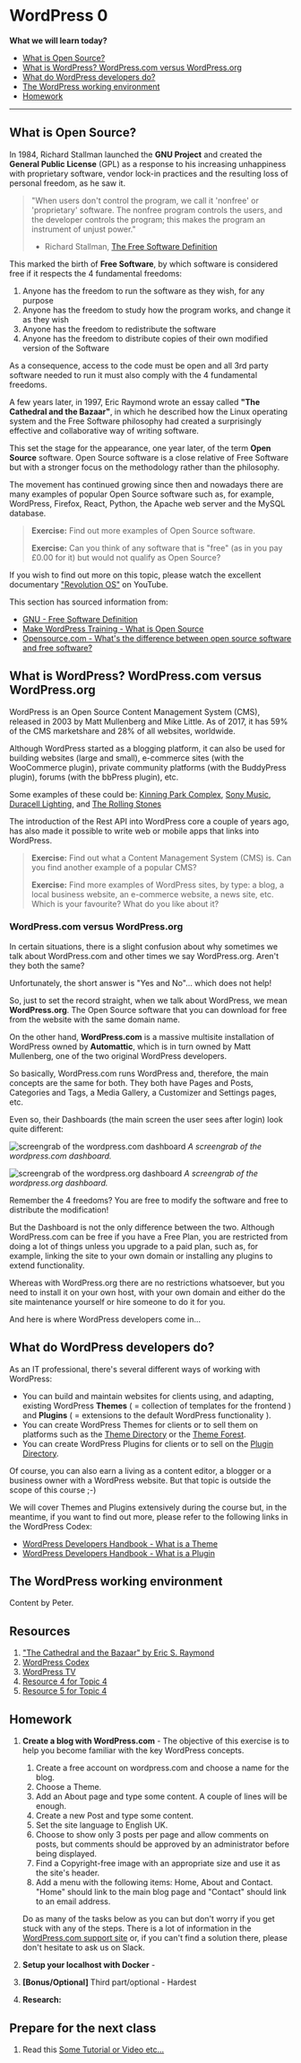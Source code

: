 # WordPress 0

**What we will learn today?**
- [What is Open Source?](#what-is-open-source)
- [What is WordPress? WordPress.com versus WordPress.org](#user-content-what-is-wordpress-wordpresscom-versus-wordpressorg)
- [What do WordPress developers do?](#what-do-wordpress-developers-do)
- [The WordPress working environment](#the-wordpress-working-environment) <!-- TODO Choose proper title -->
- [Homework](#homework)
---

## What is Open Source?

In 1984, Richard Stallman launched the **GNU Project** and created the **General Public License** (GPL) as a response to his increasing unhappiness with proprietary software, vendor lock-in practices and the resulting loss of personal freedom, as he saw it.

> "When users don't control the program, we call it 'nonfree' or 'proprietary' software. The nonfree program controls the users, and the developer controls the program; this makes the program an instrument of unjust power."
> - Richard Stallman, [The Free Software Definition](https://www.gnu.org/philosophy/free-sw.html)

This marked the birth of **Free Software**, by which software is considered free if it respects the 4 fundamental freedoms:

1. Anyone has the freedom to run the software as they wish, for any purpose
2. Anyone has the freedom to study how the program works, and change it as they wish
3. Anyone has the freedom to redistribute the software
4. Anyone has the freedom to distribute copies of their own modified version of the Software

As a consequence, access to the code must be open and all 3rd party software needed to run it must also comply with the 4 fundamental freedoms.

A few years later, in 1997, Eric Raymond wrote an essay called **"The Cathedral and the Bazaar"**, in which he described how the Linux operating system and the Free Software philosophy had created a surprisingly effective and collaborative way of writing software.

This set the stage for the appearance, one year later, of the term **Open Source** software. Open Source software is a close relative of Free Software but with a stronger focus on the methodology rather than the philosophy.

The movement has continued growing since then and nowadays there are many examples of popular Open Source software such as, for example, WordPress, Firefox, React, Python, the Apache web server and the MySQL database.

> **Exercise:** Find out more examples of Open Source software.
>
> **Exercise:** Can you think of any software that is "free" (as in you pay £0.00 for it) but would not qualify as Open Source?

If you wish to find out more on this topic, please watch the excellent documentary ["Revolution OS"](https://www.youtube.com/watch?v=4vW62KqKJ5A) on YouTube.


This section has sourced information from:
* [GNU - Free Software Definition](https://www.gnu.org/philosophy/free-sw.html)
* [Make WordPress Training - What is Open Source](https://make.wordpress.org/training/handbook/user-lessons/what-is-open-source/)
* [Opensource.com - What's the difference between open source software and free software?](https://opensource.com/article/17/11/open-source-or-free-software)


## What is WordPress? WordPress.com versus WordPress.org

WordPress is an Open Source Content Management System (CMS), released in 2003 by Matt Mullenberg and Mike Little. As of 2017, it has 59% of the CMS marketshare and 28% of all websites, worldwide.

Although WordPress started as a blogging platform, it can also be used for building websites (large and small), e-commerce sites (with the WooCommerce plugin), private community platforms (with the BuddyPress plugin), forums (with the bbPress plugin), etc.

Some examples of these could be: [Kinning Park Complex](http://www.kinningparkcomplex.org/), [Sony Music](https://www.sonymusic.com/), [Duracell Lighting](http://www.duracelllighting.com/), and [The Rolling Stones](http://www.rollingstones.com/)

The introduction of the Rest API into WordPress core a couple of years ago, has also made it possible to write web or mobile apps that links into WordPress.

> **Exercise:** Find out what a Content Management System (CMS) is. Can you find another example of a popular CMS?
>
> **Exercise:** Find more examples of WordPress sites, by type: a blog, a local business website, an e-commerce website, a news site, etc. Which is your favourite? What do you like about it?


### WordPress.com versus WordPress.org

In certain situations, there is a slight confusion about why sometimes we talk about WordPress.com and other times we say WordPress.org. Aren't they both the same?

Unfortunately, the short answer is "Yes and No"... which does not help!

So, just to set the record straight, when we talk about WordPress, we mean **WordPress.org**. The Open Source software that you can download for free from the website with the same domain name.

On the other hand, **WordPress.com** is a massive multisite installation of WordPress owned by **Automattic**, which is in turn owned by Matt Mullenberg, one of the two original WordPress developers.

So basically, WordPress.com runs WordPress and, therefore, the main concepts are the same for both. They both have Pages and Posts, Categories and Tags, a Media Gallery, a Customizer and Settings pages, etc.

Even so, their Dashboards (the main screen the user sees after login) look quite different:

![screengrab of the wordpress.com dashboard](assets/lesson0/wp.com-dashboard.png)
_A screengrab of the wordpress.com dashboard._

![screengrab of the wordpress.org dashboard](assets/lesson0/wp.org-dashboard.png)
_A screengrab of the wordpress.org dashboard._

Remember the 4 freedoms? You are free to modify the software and free to distribute the modification!

But the Dashboard is not the only difference between the two. Although WordPress.com can be free if you have a Free Plan, you are restricted from doing a lot of things unless you upgrade to a paid plan, such as, for example, linking the site to your own domain or installing any plugins to extend functionality.  

Whereas with WordPress.org there are no restrictions whatsoever, but you need to install it on your own host, with your own domain and either do the site maintenance yourself or hire someone to do it for you.

And here is where WordPress developers come in...

## What do WordPress developers do?

As an IT professional, there's several different ways of working with WordPress:

*   You can build and maintain websites for clients using, and adapting, existing WordPress **Themes** ( = collection of templates for the frontend ) and **Plugins** ( = extensions to the default WordPress functionality ).
*   You can create WordPress Themes for clients or to sell them on platforms such as the [Theme Directory](https://en-gb.wordpress.org/themes/) or the [Theme Forest](https://themeforest.net).
*   You can create WordPress Plugins for clients or to sell on the [Plugin Directory](https://en-gb.wordpress.org/plugins/).

Of course, you can also earn a living as a content editor, a blogger or a business owner with a WordPress website. But that topic is outside the scope of this course ;-)

We will cover Themes and Plugins extensively during the course but, in the meantime, if you want to find out more, please refer to the following links in the WordPress Codex:

* [WordPress Developers Handbook - What is a Theme](https://developer.wordpress.org/themes/getting-started/what-is-a-theme/)
* [WordPress Developers Handbook - What is a Plugin](https://developer.wordpress.org/plugins/intro/what-is-a-plugin/)


## The WordPress working environment

Content by Peter.

## Resources

1.  ["The Cathedral and the Bazaar" by Eric S. Raymond](http://www.catb.org/~esr/writings/cathedral-bazaar/cathedral-bazaar/index.html)
2.  [WordPress Codex](https://codex.wordpress.org)
3.  [WordPress TV](https://wordpress.tv)
4.  [Resource 4 for Topic 4](https://google.com)
5.  [Resource 5 for Topic 4](https://google.com)

## Homework

1.  **Create a blog with WordPress.com** \- The objective of this exercise is to help you become familiar with the key WordPress concepts.

    1.  Create a free account on wordpress.com and choose a name for the blog.
    2.  Choose a Theme.
    3.  Add an About page and type some content. A couple of lines will be enough.
    4.  Create a new Post and type some content.
    5.  Set the site language to English UK.
    6.  Choose to show only 3 posts per page and allow comments on posts, but comments should be approved by an administrator before being displayed.
    7.  Find a Copyright-free image with an appropriate size and use it as the site's header.
    8.  Add a menu with the following items: Home, About and Contact. "Home" should link to the main blog page and "Contact" should link to an email address.

    Do as many of the tasks below as you can but don't worry if you get stuck with any of the steps. There is a lot of information in the [WordPress.com support site](https://en.support.wordpress.com/) or, if you can't find a solution there, please don't hesitate to ask us on Slack.

2.  **Setup your localhost with Docker** -
3.  **\[Bonus/Optional\]** Third part/optional - Hardest
4.  **Research:**

Prepare for the next class
--------------------------

1.  Read this [Some Tutorial or Video etc...](https://google.com)
